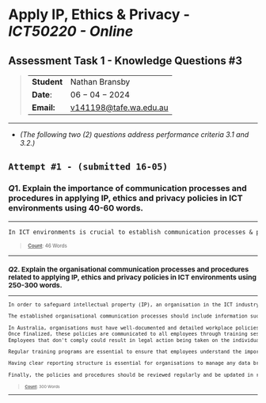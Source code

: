 # Apply IP, Ethics & Privacy - _ICT50220 - Online_

## Assessment Task 1 - Knowledge Questions #3

> |  |  |
> |--|--|
> | **Student** | Nathan Bransby |
> | **Date**: | $06-04-2024$ |
> | **Email:** | [v141198@tafe.wa.edu.au](v141198@tafe.wa.edu.au) |

---

- _(The following two (2) questions address performance criteria 3.1 and 3.2.)_

`Attempt #1 - (submitted 16-05)`
---

### $Q1.$ **Explain the importance of communication processes and procedures in applying IP, ethics and privacy policies in ICT environments using 40-60 words.**

---

```txt
In ICT environments is crucial to establish communication processes & procedures when applying IP, ethics & privacy policies. This ensures that all relevant stakeholders and individuals understand & follow the correct policies, prevent any possible unintended violations, help maintain the security of intellectual property whilst protecting the privacy rights of individuals.
```

> <sub><small> <u><b>Count</b></u>: 46 Words

---

### $Q2.$ **Explain the organisational communication processes and procedures related to applying IP, ethics and privacy policies in ICT environments using 250-300 words.**

---
  
  ```txt
  In order to safeguard intellectual property (IP), an organisation in the ICT industry must adhere to all legislation in place for IP Protection, such as the Copyright Act 1968 and the Privacy Act 1988 for data protection in order to respect peoples IP and privacy.
  
  The established organisational communication processes should include information such as propriety information, patents, copyrights and trademarks. 
  
  In Australia, organisations must have well-documented and detailed workplace policies and procedural practices that help uphold these policies.
  Once finalized, these policies are communicated to all employees through training sessions, company intranet, and regular updates to ensure awareness and understanding.
  Employees that don't comply could result in legal action being taken on the individual.
  
  Regular training programs are essential to ensure that employees understand the importance of these policies and how to implement them. Workshops, online courses, and seminars are used to educate staff about their responsibilities, the legal implications of breaches, and best practices for maintaining compliance.

  Having clear reporting structure is essential for organisations to manage any data breaches or ethical concerns. It is important that organisations make all employees aware on how to report potential violations which can be done anonymously if necessary. The organization must have a procedure for investigating and addressing these reports, ideally by a third party organisation to ensure a non-biasness. The results obtained from a formal investigation should include disciplinary actions for non-compliance, which might involve coordination between HR, legal, and IT departments to ensure a fair and thorough investigation.

  Finally, the policies and procedures should be reviewed regularly and be updated in response to any new laws,major technological advances, and results obtained from internal audit findings. Feedback from employees and other stakeholders are also essential for organisations to refine these policies to ensure they remain effective and relevant.
  ```

  > <sub><small> <u><b>Count</b></u>: 300 Words
  ---
  
